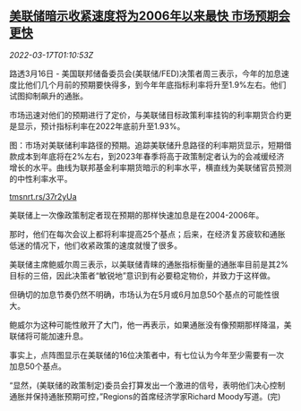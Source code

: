 <!--1647480662000-->
[美联储暗示收紧速度将为2006年以来最快 市场预期会更快](https://cn.reuters.com/article/fed-hints-tightening-0316-wedn-idCNKCS2LE03O)
------

<div><i>2022-03-17T01:10:53Z</i></div><p>路透3月16日 - 美国联邦储备委员会(美联储/FED)决策者周三表示，今年的加息速度比他们几个月前的预期要快得多，到今年年底指标利率将升至1.9%左右。他们试图抑制飙升的通胀。</p><p>市场迅速对他们的预期进行了定价，与美联储目标政策利率挂钩的利率期货合约更是显示，预计指标利率在2022年底前升至1.93%。</p><p>图：市场对美联储利率路径的预期。追踪美联储升息路径的利率期货显示，短期借款成本到年底将在2%左右，到2023年春季将高于政策制定者认为的会减缓经济增长的水平。曲线为联邦基金利率期货暗示的利率水平，横直线为美联储官员预测的中性利率水平。</p><p><a href="https://tmsnrt.rs/37r2yUa">tmsnrt.rs/37r2yUa</a></p><p>美联储上一次像政策制定者现在预期的那样快速加息是在2004-2006年。</p><p>那时，他们在每次会议上都将利率提高25个基点；后来，在经济复苏疲软和通胀低迷的情况下，他们收紧政策的速度就慢了很多。</p><p>美联储主席鲍威尔周三表示，以美联储青睐的通胀指标衡量的通胀率目前是其2%目标的三倍，因此决策者“敏锐地”意识到有必要稳定物价，并致力于这样做。</p><p>但确切的加息节奏仍然不明确，市场认为在5月或6月加息50个基点的可能性很大。</p><p>鲍威尔为这种可能性敞开了大门，他一再表示，如果通胀没有像预期那样降温，美联储将可能加速升息。</p><p>事实上，点阵图显示在美联储的16位决策者中，有七位认为今年至少需要有一次加息50个基点。</p><p>“显然，(美联储的政策制定)委员会打算发出一个激进的信号，表明他们决心控制通胀并保持通胀预期可控，”Regions的首席经济学家Richard Moody写道。(完)</p>
